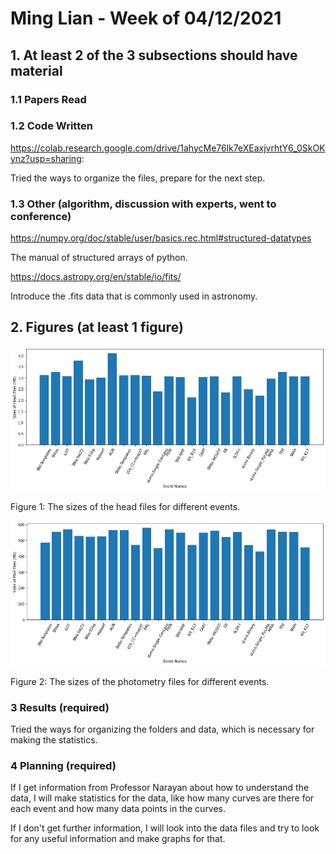 # Ming Lian - Week of 04/12/2021

## 1. At least 2 of the 3 subsections should have material

### 1.1 Papers Read


### 1.2 Code Written

https://colab.research.google.com/drive/1ahycMe76lk7eXEaxjvrhtY6_0SkOKynz?usp=sharing: 

Tried the ways to organize the files, prepare for the next step. 

### 1.3 Other (algorithm, discussion with experts, went to conference)
https://numpy.org/doc/stable/user/basics.rec.html#structured-datatypes

The manual of structured arrays of python.

https://docs.astropy.org/en/stable/io/fits/

Introduce the .fits data that is commonly used in astronomy. 

## 2. Figures (at least 1 figure)

![](https://github.com/lmptc/WeeklyReport/blob/master/Images/Sizes%20of%20Head%20Files.png?raw=true)

Figure 1: The sizes of the head files for different events. 

![](https://github.com/lmptc/WeeklyReport/blob/master/Images/Sizes%20of%20Phot%20Files.png?raw=true)

Figure 2: The sizes of the photometry files for different events. 

### 3 Results (required)

Tried the ways for organizing the folders and data, which is necessary for making the statistics.

### 4 Planning (required)

If I get information from Professor Narayan about how to understand the data, I will make statistics for the data, like how many curves are there for each event and 
how many data points in the curves. 

If I don't get further information, I will look into the data files and try to look for any useful information and make graphs for that. 

